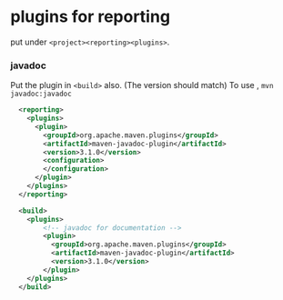 # plugins for reporting
put under `<project><reporting><plugins>`.

### javadoc

Put the plugin in `<build>` also. (The version should match)
To use , `mvn javadoc:javadoc`
```xml
  <reporting>
    <plugins>
      <plugin>
        <groupId>org.apache.maven.plugins</groupId>
        <artifactId>maven-javadoc-plugin</artifactId>
        <version>3.1.0</version>
        <configuration>
        </configuration>
      </plugin>
    </plugins>
  </reporting>

  <build>
    <plugins>
        <!-- javadoc for documentation -->
        <plugin>
          <groupId>org.apache.maven.plugins</groupId>
          <artifactId>maven-javadoc-plugin</artifactId>
          <version>3.1.0</version>
        </plugin>
    </plugins>
  </build>
```
